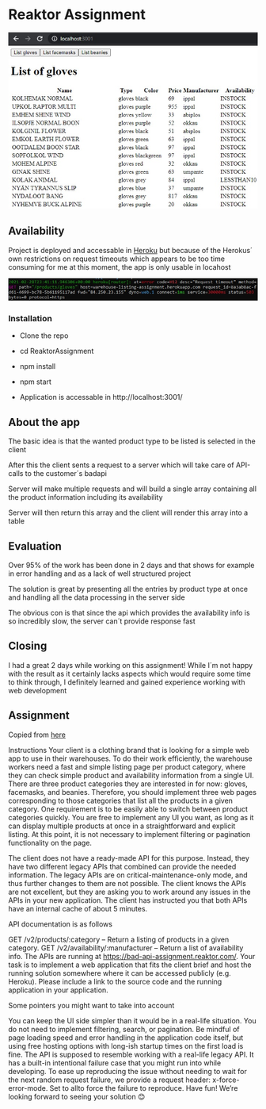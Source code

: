 # **Reaktor Assignment**

![Image](media/screenshot.jpg)

## Availability

Project is deployed and accessable in [Heroku](https://warehouse-listing-assignment.herokuapp.com/) but because of the Herokus´ own restrictions on request timeouts which appears to be too time consuming for me at this moment, the app is only usable in locahost

![Image](media/screenshot2.jpg)

### Installation

* Clone the repo

* cd ReaktorAssignment

* npm install

* npm start

* Application is accessable in http://localhost:3001/


## About the app

The basic idea is that the wanted product type to be listed is selected in the client

After this the client sents a request to a server which will take care of API-calls to the customer´s badapi

Server will make multiple requests and will build a single array containing all the product information including its availability

Server will then return this array and the client will render this array into a table

## Evaluation

Over 95% of the work has been done in 2 days and that shows for example in error handling and as a lack of well structured project

The solution is great by presenting all the entries by product type at once and handling all the data processing in the server side

The obvious con is that since the api which provides the availability info is so incredibly slow, the server can´t provide response fast

## Closing

I had a great 2 days while working on this assignment! While I´m not happy with the result as it certainly lacks aspects which would require some time to think through, I definitely learned and gained experience working with web development

## Assignment

Copied from [here](https://www.reaktor.com/junior-dev-assignment/)

Instructions
Your client is a clothing brand that is looking for a simple web app to use in their warehouses. To do their work efficiently, the warehouse workers need a fast and simple listing page per product category, where they can check simple product and availability information from a single UI. There are three product categories they are interested in for now: gloves, facemasks, and beanies. Therefore, you should implement three web pages corresponding to those categories that list all the products in a given category. One requirement is to be easily able to switch between product categories quickly. You are free to implement any UI you want, as long as it can display multiple products at once in a straightforward and explicit listing. At this point, it is not necessary to implement filtering or pagination functionality on the page.

The client does not have a ready-made API for this purpose. Instead, they have two different legacy APIs that combined can provide the needed information. The legacy APIs are on critical-maintenance-only mode, and thus further changes to them are not possible. The client knows the APIs are not excellent, but they are asking you to work around any issues in the APIs in your new application. The client has instructed you that both APIs have an internal cache of about 5 minutes.

API documentation is as follows

GET /v2/products/:category – Return a listing of products in a given category.
GET /v2/availability/:manufacturer – Return a list of availability info.
The APIs are running at https://bad-api-assignment.reaktor.com/.
Your task is to implement a web application that fits the client brief and host the running solution somewhere where it can be accessed publicly (e.g. Heroku). Please include a link to the source code and the running application in your application.

Some pointers you might want to take into account

You can keep the UI side simpler than it would be in a real-life situation. You do not need to implement filtering, search, or pagination.
Be mindful of page loading speed and error handling in the application code itself, but using free hosting options with long-ish startup times on the first load is fine.
The API is supposed to resemble working with a real-life legacy API. It has a built-in intentional failure case that you might run into while developing. To ease up reproducing the issue without needing to wait for the next random request failure, we provide a request header: x-force-error-mode. Set to allto force the failure to reproduce.
Have fun! We’re looking forward to seeing your solution 😊